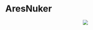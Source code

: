 # AresNuker

<p align="center">
  <img src="https://github.com/Ayuly3851/AresNuker/blob/main/preview/banner_ares.gif?raw=true"/>
</p>

